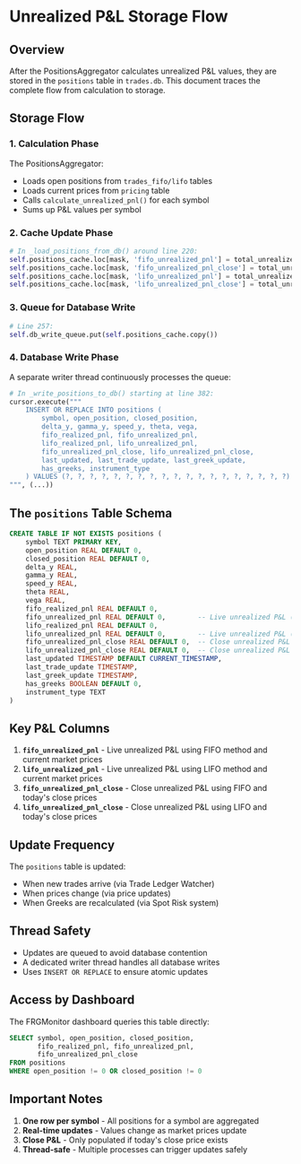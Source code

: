 # Unrealized P&L Storage Flow

## Overview

After the PositionsAggregator calculates unrealized P&L values, they are stored in the `positions` table in `trades.db`. This document traces the complete flow from calculation to storage.

## Storage Flow

### 1. **Calculation Phase**
The PositionsAggregator:
- Loads open positions from `trades_fifo/lifo` tables
- Loads current prices from `pricing` table
- Calls `calculate_unrealized_pnl()` for each symbol
- Sums up P&L values per symbol

### 2. **Cache Update Phase**
```python
# In _load_positions_from_db() around line 220:
self.positions_cache.loc[mask, 'fifo_unrealized_pnl'] = total_unrealized
self.positions_cache.loc[mask, 'fifo_unrealized_pnl_close'] = total_unrealized_close
self.positions_cache.loc[mask, 'lifo_unrealized_pnl'] = total_unrealized
self.positions_cache.loc[mask, 'lifo_unrealized_pnl_close'] = total_unrealized_close
```

### 3. **Queue for Database Write**
```python
# Line 257:
self.db_write_queue.put(self.positions_cache.copy())
```

### 4. **Database Write Phase**
A separate writer thread continuously processes the queue:
```python
# In _write_positions_to_db() starting at line 382:
cursor.execute("""
    INSERT OR REPLACE INTO positions (
        symbol, open_position, closed_position,
        delta_y, gamma_y, speed_y, theta, vega,
        fifo_realized_pnl, fifo_unrealized_pnl,
        lifo_realized_pnl, lifo_unrealized_pnl,
        fifo_unrealized_pnl_close, lifo_unrealized_pnl_close,
        last_updated, last_trade_update, last_greek_update,
        has_greeks, instrument_type
    ) VALUES (?, ?, ?, ?, ?, ?, ?, ?, ?, ?, ?, ?, ?, ?, ?, ?, ?, ?, ?)
""", (...))
```

## The `positions` Table Schema

```sql
CREATE TABLE IF NOT EXISTS positions (
    symbol TEXT PRIMARY KEY,
    open_position REAL DEFAULT 0,
    closed_position REAL DEFAULT 0,
    delta_y REAL,
    gamma_y REAL,
    speed_y REAL,
    theta REAL,
    vega REAL,
    fifo_realized_pnl REAL DEFAULT 0,
    fifo_unrealized_pnl REAL DEFAULT 0,        -- Live unrealized P&L (FIFO)
    lifo_realized_pnl REAL DEFAULT 0,
    lifo_unrealized_pnl REAL DEFAULT 0,        -- Live unrealized P&L (LIFO)
    fifo_unrealized_pnl_close REAL DEFAULT 0,  -- Close unrealized P&L (FIFO)
    lifo_unrealized_pnl_close REAL DEFAULT 0,  -- Close unrealized P&L (LIFO)
    last_updated TIMESTAMP DEFAULT CURRENT_TIMESTAMP,
    last_trade_update TIMESTAMP,
    last_greek_update TIMESTAMP,
    has_greeks BOOLEAN DEFAULT 0,
    instrument_type TEXT
)
```

## Key P&L Columns

1. **`fifo_unrealized_pnl`** - Live unrealized P&L using FIFO method and current market prices
2. **`lifo_unrealized_pnl`** - Live unrealized P&L using LIFO method and current market prices
3. **`fifo_unrealized_pnl_close`** - Close unrealized P&L using FIFO and today's close prices
4. **`lifo_unrealized_pnl_close`** - Close unrealized P&L using LIFO and today's close prices

## Update Frequency

The `positions` table is updated:
- When new trades arrive (via Trade Ledger Watcher)
- When prices change (via price updates)
- When Greeks are recalculated (via Spot Risk system)

## Thread Safety

- Updates are queued to avoid database contention
- A dedicated writer thread handles all database writes
- Uses `INSERT OR REPLACE` to ensure atomic updates

## Access by Dashboard

The FRGMonitor dashboard queries this table directly:
```sql
SELECT symbol, open_position, closed_position,
       fifo_realized_pnl, fifo_unrealized_pnl,
       fifo_unrealized_pnl_close
FROM positions
WHERE open_position != 0 OR closed_position != 0
```

## Important Notes

1. **One row per symbol** - All positions for a symbol are aggregated
2. **Real-time updates** - Values change as market prices update
3. **Close P&L** - Only populated if today's close price exists
4. **Thread-safe** - Multiple processes can trigger updates safely